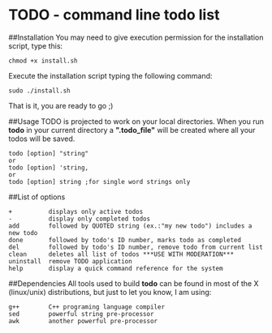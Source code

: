 
 TODO - command line todo list
===========================================
##Installation
You may need to give execution permission for the installation script, type this:

	chmod +x install.sh

Execute the installation script typing the following command:
        
	sudo ./install.sh

That is it, you are ready to go ;)

##Usage
TODO is projected to work on your local directories. When you run **todo** in your current directory a **".todo_file"** will be created where all your todos will be saved.
    
    todo [option] "string"
    or
    todo [option] 'string,
    or
    todo [option] string ;for single word strings only

##List of options

	+          displays only active todos
	-          display only completed todos
	add        followed by QUOTED string (ex.:"my new todo") includes a new todo
	done       followed by todo's ID number, marks todo as completed
	del        followed by todo's ID number, remove todo from current list
	clean      deletes all list of todos ***USE WITH MODERATION***
	uninstall  remove TODO application
	help       display a quick command reference for the system

##Dependencies
All tools used to build __todo__ can be found in most of the X (linux/unix) distributions, but just to let you know, I am using:

	g++        C++ programing language compiler
	sed        powerful string pre-processor 
	awk        another powerful pre-processor